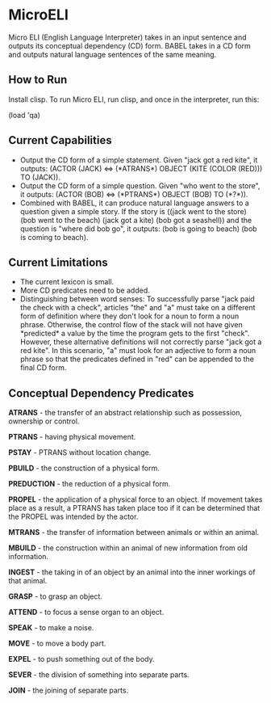 # MicroELI

Micro ELI (English Language Interpreter) takes in an input sentence and outputs its conceptual dependency (CD) form. BABEL takes in a CD form and outputs natural language sentences of the same meaning.

## How to Run

Install clisp. To run Micro ELI, run clisp, and once in the interpreter, run this:

(load 'qa)

## Current Capabilities

<ul>
	<li>Output the CD form of a simple statement. Given "jack got a red kite", it outputs: (ACTOR (JACK) <=> (*ATRANS*) OBJECT (KITE (COLOR (RED))) TO (JACK)).</li>
	<li>Output the CD form of a simple question. Given "who went to the store", it outputs: (ACTOR (BOB) <=> (*PTRANS*) OBJECT (BOB) TO (*?*)).</li>
	<li>Combined with BABEL, it can produce natural language answers to a question given a simple story. If the story is ((jack went to the store) (bob went to the beach) (jack got a kite) (bob got a seashell)) and the question is "where did bob go", it outputs: (bob is going to beach) (bob is coming to beach).</li>
</ul>

## Current Limitations

<ul>
	<li>The current lexicon is small.</li>
	<li>More CD predicates need to be added.</li>
	<li>Distinguishing between word senses: To successfully parse "jack paid the check with a check", articles "the" and "a" must take on a different form of definition where they don't look for a noun to form a noun phrase. Otherwise, the control flow of the stack will not have given *predicted* a value by the time the program gets to the first "check". However, these alternative definitions will not correctly parse "jack got a red kite". In this scenario, "a" must look for an adjective to form a noun phrase so that the predicates defined in "red" can be appended to the final CD form.</li>
</ul>

## Conceptual Dependency Predicates

**ATRANS** - the transfer of an abstract relationship such as possession, ownership or control.

**PTRANS** - having physical movement.

**PSTAY** - PTRANS without location change.

**PBUILD** - the construction of a physical form.

**PREDUCTION** - the reduction of a physical form.

**PROPEL** - the application of a physical force to an object. If movement takes place as a result, a PTRANS has taken place too if it can be determined that the PROPEL was intended by the actor.

**MTRANS** - the transfer of information between animals or within an animal.

**MBUILD** - the construction within an animal of new information from old information.

**INGEST** - the taking in of an object by an animal into the inner workings of that animal.

**GRASP** - to grasp an object.

**ATTEND** - to focus a sense organ to an object.

**SPEAK** - to make a noise.

**MOVE** - to move a body part.

**EXPEL** - to push something out of the body.

**SEVER** - the division of something into separate parts.

**JOIN** - the joining of separate parts.